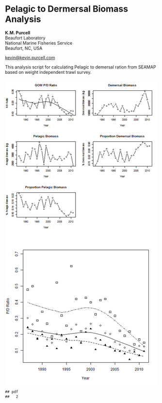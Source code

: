 # Pelagic to Dermersal Biomass Analysis

**K.M. Purcell**  
Beaufort Laboratory  
National Marine Fisheries Service   
Beaufort, NC, USA  

[kevin@kevin.purcell.com](mailto:kevin@kevin-purcell.com)



This analysis script for calculating Pelagic to demersal ration from SEAMAP based on weight independent trawl survey.












<img src="figure/overviewPlot.png" title="plot of chunk overviewPlot" alt="plot of chunk overviewPlot" style="display: block; margin: auto;" />



<img src="figure/Figure4.png" title="plot of chunk Figure4" alt="plot of chunk Figure4" style="display: block; margin: auto;" />



```
## pdf 
##   2
```













